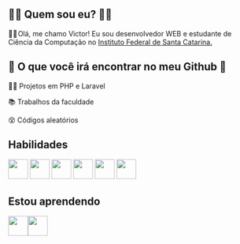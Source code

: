 ## 👨‍💻 Quem sou eu? 👨‍💻

<p stile="margin-top="100px"">🙋‍♂️ Olá, me chamo Victor! Eu sou desenvolvedor WEB e estudante de Ciência da Computação no <a href="https://www.ifsc.edu.br/">Instituto Federal de Santa Catarina.</a></p>

## 🔎 O que você irá encontrar no meu Github 🔎

👨‍💻 Projetos em PHP e Laravel

📚 Trabalhos da faculdade

😵 Códigos aleatórios

## Habilidades

<img src="https://cdn.jsdelivr.net/gh/devicons/devicon/icons/php/php-original.svg" width="40" height="40"/> <img src="https://cdn.jsdelivr.net/gh/devicons/devicon/icons/javascript/javascript-original.svg" width="40" height="40" /> <img src="https://cdn.jsdelivr.net/gh/devicons/devicon/icons/mysql/mysql-original-wordmark.svg" width="40" height="40"/> <img src="https://cdn.jsdelivr.net/gh/devicons/devicon/icons/html5/html5-original-wordmark.svg" width="40" height="40" /> <img src="https://cdn.jsdelivr.net/gh/devicons/devicon/icons/css3/css3-original-wordmark.svg" width="40" height="40"/> <img src="https://cdn.jsdelivr.net/gh/devicons/devicon/icons/bootstrap/bootstrap-original-wordmark.svg" width="40" height="40"/>

## Estou aprendendo

<img src="https://cdn.jsdelivr.net/gh/devicons/devicon/icons/java/java-original-wordmark.svg" width="40" height="40"/><img src="https://cdn.jsdelivr.net/gh/devicons/devicon/icons/nodejs/nodejs-original.svg" width="40" height="40"/>


